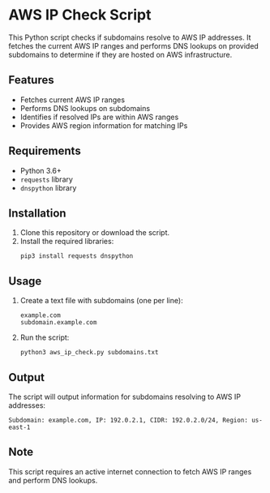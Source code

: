 # AWS IP Check Script

This Python script checks if subdomains resolve to AWS IP addresses. It fetches the current AWS IP ranges and performs DNS lookups on provided subdomains to determine if they are hosted on AWS infrastructure.

## Features

- Fetches current AWS IP ranges
- Performs DNS lookups on subdomains
- Identifies if resolved IPs are within AWS ranges
- Provides AWS region information for matching IPs

## Requirements

- Python 3.6+
- `requests` library
- `dnspython` library

## Installation

1. Clone this repository or download the script.
2. Install the required libraries:
   ```
   pip3 install requests dnspython
   ```

## Usage

1. Create a text file with subdomains (one per line):
   ```
   example.com
   subdomain.example.com
   ```

2. Run the script:
   ```
   python3 aws_ip_check.py subdomains.txt
   ```

## Output

The script will output information for subdomains resolving to AWS IP addresses:

```
Subdomain: example.com, IP: 192.0.2.1, CIDR: 192.0.2.0/24, Region: us-east-1
```

## Note

This script requires an active internet connection to fetch AWS IP ranges and perform DNS lookups.

